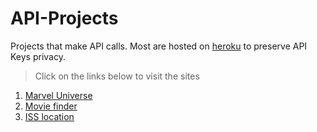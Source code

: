 # API-Projects

Projects that make API calls. Most are hosted on [heroku](https://www.heroku.com/) to preserve API Keys privacy.

> Click on the links below to visit the sites

1. [Marvel Universe](https://themarveluniverse.herokuapp.com/)
2. [Movie finder](https://movies-series-finder.herokuapp.com/index.html)
3. [ISS location](https://owenrub.github.io/API-Projects/ISS%20location/)
